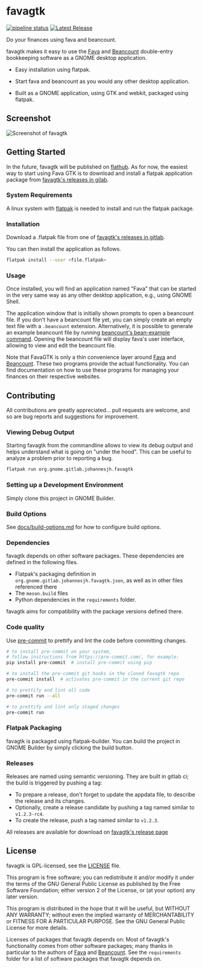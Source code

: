 # favagtk

[![pipeline status](https://gitlab.gnome.org/johannesjh/favagtk/badges/main/pipeline.svg)](https://gitlab.gnome.org/johannesjh/favagtk/-/commits/main)
[![Latest Release](https://gitlab.gnome.org/johannesjh/favagtk/-/badges/release.svg)](https://gitlab.gnome.org/johannesjh/favagtk/-/releases)

Do your finances using fava and beancount.

favagtk makes it easy to use the
[Fava](https://github.com/beancount/fava) and
[Beancount](https://github.com/beancount/beancount)
double-entry bookkeeping software as a GNOME desktop application.

- Easy installation using flatpak.

- Start fava and beancount as you would any other desktop application.

- Built as a GNOME application, using GTK and webkit, packaged using flatpak.

## Screenshot

![Screenshot of favagtk](https://gitlab.gnome.org/johannesjh/favagtk/raw/HEAD/data/screenshots/main.png)

## Getting Started

In the future, favagtk will be published on [flathub](https://flathub.org/). As for now, the easiest way to start using Fava GTK is to download and install a flatpak application package from [favagtk's releases in gilab](https://gitlab.gnome.org/johannesjh/favagtk/-/releases).

### System Requirements

A linux system with [flatpak](https://flatpak.org/) is needed to install and run the flatpak package.

### Installation

Download a .flatpak file from one of [favagtk's releases in gitlab](https://gitlab.gnome.org/johannesjh/favagtk/-/releases).

You can then install the application as follows.

```bash
flatpak install --user <file.flatpak>
```

### Usage

Once installed, you will find an application named "Fava" that can be started in the very same way as any other desktop application, e.g., using GNOME Shell.

The application window that is initially shown prompts to open a beancount file. If you don't have a beancount file yet, you can simply create an empty text file with a `.beancount` extension. Alternatively, it is possible to generate an example beancount file by running [beancount's bean-example command](https://beancount.github.io/docs/tutorial_example.html#generate-an-example-file). Opening the beancount file will display fava's user interface, allowing to view and edit the beancount file.

Note that FavaGTK is only a thin convenience layer around [Fava](https://github.com/beancount/fava) and [Beancount](https://github.com/beancount/beancount). These two programs provide the actual functionality. You can find documentation on how to use these programs for managing your finances on their respective websites.

## Contributing

All contributions are greatly appreciated... pull requests are welcome, and so are bug reports and suggestions for improvement.

### Viewing Debug Output

Starting favagtk from the commandline allows to view its debug output and helps understand what is going on "under the hood". This can be useful to analyze a problem prior to reporting a bug.

```bash
flatpak run org.gnome.gitlab.johannesjh.favagtk
```

### Setting up a Development Environment

Simply clone this project in GNOME Builder.

### Build Options

See [docs/build-options.md](./docs/build-options.md)
for how to configure build options.

### Dependencies

favagtk depends on other software packages.
These dependencies are defined in the following files.

- Flatpak's packaging definition in `org.gnome.gitlab.johannesjh.favagtk.json`,
  as well as in other files referenced there
- The `meson.build` files
- Python dependencies in the `requirements` folder.

favagtk aims for compatibility with the package versions defined there.

### Code quality

Use [pre-commit](https://pre-commit.com/) to prettify and lint the code before committing changes.

```bash
# to install pre-commit on your system,
# follow instructions from https://pre-commit.com/, for example:
pip install pre-commit  # install pre-commit using pip

# to install the pre-commit git hooks in the cloned favagtk repo
pre-commit install  # activates pre-commit in the current git repo

# to prettify and lint all code
pre-commit run --all

# to prettify and lint only staged changes
pre-commit run
```

### Flatpak Packaging

favagtk is packaged using flatpak-builder.
You can build the project in GNOME Builder by simply clicking the build button.

### Releases

Releases are named using semantic versioning.
They are built in gitlab ci; the build is triggered by pushing a tag:

- To prepare a release, don't forget to update the appdata file, to describe the release and its changes.
- Optionally, create a release candidate by pushing a tag named similar to `v1.2.3-rc4`.
- To create the release, push a tag named similar to `v1.2.3`.

All releases are available for download on [favagtk's release page](https://gitlab.gnome.org/johannesjh/favagtk/-/releases)

## License

favagtk is GPL-licensed, see the [LICENSE](./LICENSE) file.

This program is free software; you can redistribute it and/or
modify it under the terms of the GNU General Public License
as published by the Free Software Foundation; either version 2
of the License, or (at your option) any later version.

This program is distributed in the hope that it will be useful,
but WITHOUT ANY WARRANTY; without even the implied warranty of
MERCHANTABILITY or FITNESS FOR A PARTICULAR PURPOSE. See the
GNU General Public License for more details.

Licenses of packages that favagtk depends on:
Most of favagtk's functionality comes from other software packages;
many thanks in particular to the authors of
[Fava](https://github.com/beancount/fava)
and [Beancount](https://github.com/beancount/beancount).
See the `requirements` folder for a list of software packages
that favagtk depends on.
